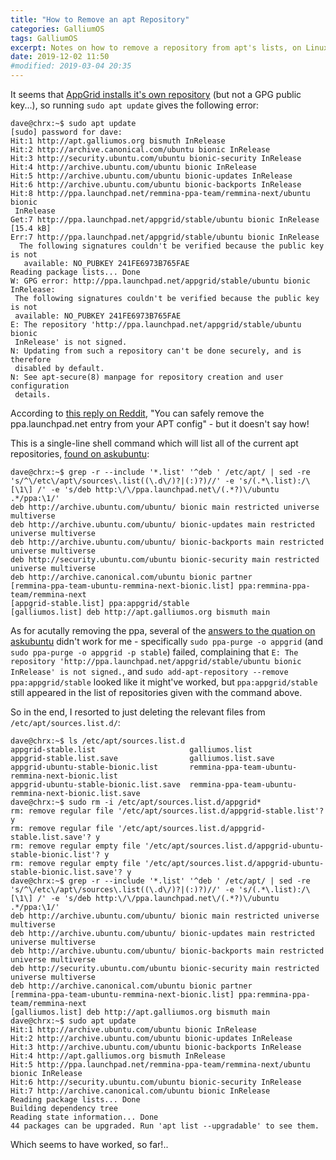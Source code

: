 ```yaml
---
title: "How to Remove an apt Repository"
categories: GalliumOS
tags: GalliumOS
excerpt: Notes on how to remove a repository from apt's lists, on Linux (specifically on GalliumOS)
date: 2019-12-02 11:50
#modified: 2019-03-04 20:35
---
```


It seems that [AppGrid installs it's own repository](https://www.reddit.com/r/GalliumOS/comments/b8rwes/appgrip_repository_is_not_signed_on_galliumos/) (but not a GPG public key...), so running `sudo apt update` gives the following error:
``` shell
dave@chrx:~$ sudo apt update
[sudo] password for dave: 
Hit:1 http://apt.galliumos.org bismuth InRelease
Hit:2 http://archive.canonical.com/ubuntu bionic InRelease                     
Hit:3 http://security.ubuntu.com/ubuntu bionic-security InRelease              
Hit:4 http://archive.ubuntu.com/ubuntu bionic InRelease                        
Hit:5 http://archive.ubuntu.com/ubuntu bionic-updates InRelease                
Hit:6 http://archive.ubuntu.com/ubuntu bionic-backports InRelease              
Hit:8 http://ppa.launchpad.net/remmina-ppa-team/remmina-next/ubuntu bionic
 InRelease
Get:7 http://ppa.launchpad.net/appgrid/stable/ubuntu bionic InRelease [15.4 kB]
Err:7 http://ppa.launchpad.net/appgrid/stable/ubuntu bionic InRelease
  The following signatures couldn't be verified because the public key is not
   available: NO_PUBKEY 241FE6973B765FAE
Reading package lists... Done
W: GPG error: http://ppa.launchpad.net/appgrid/stable/ubuntu bionic InRelease:
 The following signatures couldn't be verified because the public key is not
 available: NO_PUBKEY 241FE6973B765FAE
E: The repository 'http://ppa.launchpad.net/appgrid/stable/ubuntu bionic
 InRelease' is not signed.
N: Updating from such a repository can't be done securely, and is therefore
 disabled by default.
N: See apt-secure(8) manpage for repository creation and user configuration
 details.
```

According to [this reply on Reddit](https://www.reddit.com/r/GalliumOS/comments/b8rwes/appgrip_repository_is_not_signed_on_galliumos/ek02k48/), "You can safely remove the ppa.launchpad.net entry from your APT config" - but it doesn't say how!

This is a single-line shell command which will list all of the current apt repositories, [found on askubuntu](https://askubuntu.com/a/741948):
``` shell
dave@chrx:~$ grep -r --include '*.list' '^deb ' /etc/apt/ | sed -re 's/^\/etc\/apt\/sources\.list((\.d\/)?|(:)?)//' -e 's/(.*\.list):/\[\1\] /' -e 's/deb http:\/\/ppa.launchpad.net\/(.*?)\/ubuntu .*/ppa:\1/'
deb http://archive.ubuntu.com/ubuntu/ bionic main restricted universe multiverse
deb http://archive.ubuntu.com/ubuntu/ bionic-updates main restricted universe multiverse
deb http://archive.ubuntu.com/ubuntu/ bionic-backports main restricted universe multiverse
deb http://security.ubuntu.com/ubuntu bionic-security main restricted universe multiverse
deb http://archive.canonical.com/ubuntu bionic partner
[remmina-ppa-team-ubuntu-remmina-next-bionic.list] ppa:remmina-ppa-team/remmina-next
[appgrid-stable.list] ppa:appgrid/stable
[galliumos.list] deb http://apt.galliumos.org bismuth main
```

As for acutally removing the ppa, several of the [answers to the quation on askubuntu](https://askubuntu.com/questions/307/how-can-ppas-be-removed) didn't work for me - specifically `sudo ppa-purge -o appgrid` (and `sudo ppa-purge -o appgrid -p stable`) failed, complaining that `E: The repository 'http://ppa.launchpad.net/appgrid/stable/ubuntu bionic InRelease' is not signed.`, and `sudo add-apt-repository --remove ppa:appgrid/stable` looked like it might've worked, but `ppa:appgrid/stable` still appeared in the list of repositories given with the command above.

So in the end, I resorted to just deleting the relevant files from `/etc/apt/sources.list.d/`:
``` shell
dave@chrx:~$ ls /etc/apt/sources.list.d
appgrid-stable.list                     galliumos.list
appgrid-stable.list.save                galliumos.list.save
appgrid-ubuntu-stable-bionic.list       remmina-ppa-team-ubuntu-remmina-next-bionic.list
appgrid-ubuntu-stable-bionic.list.save  remmina-ppa-team-ubuntu-remmina-next-bionic.list.save
dave@chrx:~$ sudo rm -i /etc/apt/sources.list.d/appgrid*
rm: remove regular file '/etc/apt/sources.list.d/appgrid-stable.list'? y
rm: remove regular file '/etc/apt/sources.list.d/appgrid-stable.list.save'? y
rm: remove regular empty file '/etc/apt/sources.list.d/appgrid-ubuntu-stable-bionic.list'? y
rm: remove regular empty file '/etc/apt/sources.list.d/appgrid-ubuntu-stable-bionic.list.save'? y
dave@chrx:~$ grep -r --include '*.list' '^deb ' /etc/apt/ | sed -re 's/^\/etc\/apt\/sources\.list((\.d\/)?|(:)?)//' -e 's/(.*\.list):/\[\1\] /' -e 's/deb http:\/\/ppa.launchpad.net\/(.*?)\/ubuntu .*/ppa:\1/'
deb http://archive.ubuntu.com/ubuntu/ bionic main restricted universe multiverse
deb http://archive.ubuntu.com/ubuntu/ bionic-updates main restricted universe multiverse
deb http://archive.ubuntu.com/ubuntu/ bionic-backports main restricted universe multiverse
deb http://security.ubuntu.com/ubuntu bionic-security main restricted universe multiverse
deb http://archive.canonical.com/ubuntu bionic partner
[remmina-ppa-team-ubuntu-remmina-next-bionic.list] ppa:remmina-ppa-team/remmina-next
[galliumos.list] deb http://apt.galliumos.org bismuth main
dave@chrx:~$ sudo apt update
Hit:1 http://archive.ubuntu.com/ubuntu bionic InRelease
Hit:2 http://archive.ubuntu.com/ubuntu bionic-updates InRelease
Hit:3 http://archive.ubuntu.com/ubuntu bionic-backports InRelease
Hit:4 http://apt.galliumos.org bismuth InRelease
Hit:5 http://ppa.launchpad.net/remmina-ppa-team/remmina-next/ubuntu bionic InRelease
Hit:6 http://security.ubuntu.com/ubuntu bionic-security InRelease
Hit:7 http://archive.canonical.com/ubuntu bionic InRelease
Reading package lists... Done
Building dependency tree
Reading state information... Done
44 packages can be upgraded. Run 'apt list --upgradable' to see them.
```

Which seems to have worked, so far!.. 
